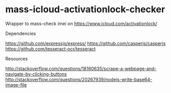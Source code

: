 # mass-icloud-activationlock-checker
Wrapper to mass-check imei on https://www.icloud.com/activationlock/

Dependencies

https://github.com/expressjs/express/
https://github.com/casperjs/casperjs
https://github.com/tesseract-ocr/tesseract

Resources

http://stackoverflow.com/questions/18160635/scrape-a-webpage-and-navigate-by-clicking-buttons
http://stackoverflow.com/questions/20267939/nodejs-write-base64-image-file
